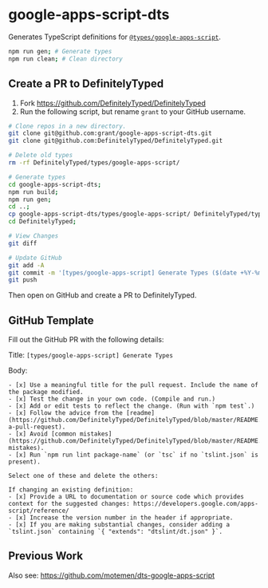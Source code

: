 # google-apps-script-dts

Generates TypeScript definitions for [`@types/google-apps-script`](https://github.com/DefinitelyTyped/DefinitelyTyped/tree/master/types/google-apps-script).

```sh
npm run gen; # Generate types
npm run clean; # Clean directory
```

## Create a PR to DefinitelyTyped

1. Fork https://github.com/DefinitelyTyped/DefinitelyTyped
1. Run the following script, but rename `grant` to your GitHub username.

```sh
# Clone repos in a new directory.
git clone git@github.com:grant/google-apps-script-dts.git
git clone git@github.com:DefinitelyTyped/DefinitelyTyped.git

# Delete old types
rm -rf DefinitelyTyped/types/google-apps-script/

# Generate types
cd google-apps-script-dts;
npm run build;
npm run gen;
cd ..;
cp google-apps-script-dts/types/google-apps-script/ DefinitelyTyped/types/google-apps-script/
cd DefinitelyTyped;

# View Changes
git diff

# Update GitHub
git add -A
git commit -m '[types/google-apps-script] Generate Types ($(date +%Y-%m-%d)'
git push
```

Then open on GitHub and create a PR to DefinitelyTyped.

## GitHub Template

Fill out the GitHub PR with the following details:

Title: `[types/google-apps-script] Generate Types`

Body:
```
- [x] Use a meaningful title for the pull request. Include the name of the package modified.
- [x] Test the change in your own code. (Compile and run.)
- [x] Add or edit tests to reflect the change. (Run with `npm test`.)
- [x] Follow the advice from the [readme](https://github.com/DefinitelyTyped/DefinitelyTyped/blob/master/README.md#make-a-pull-request).
- [x] Avoid [common mistakes](https://github.com/DefinitelyTyped/DefinitelyTyped/blob/master/README.md#common-mistakes).
- [x] Run `npm run lint package-name` (or `tsc` if no `tslint.json` is present).

Select one of these and delete the others:

If changing an existing definition:
- [x] Provide a URL to documentation or source code which provides context for the suggested changes: https://developers.google.com/apps-script/reference/
- [x] Increase the version number in the header if appropriate.
- [x] If you are making substantial changes, consider adding a `tslint.json` containing `{ "extends": "dtslint/dt.json" }`.
```

## Previous Work

Also see:
https://github.com/motemen/dts-google-apps-script